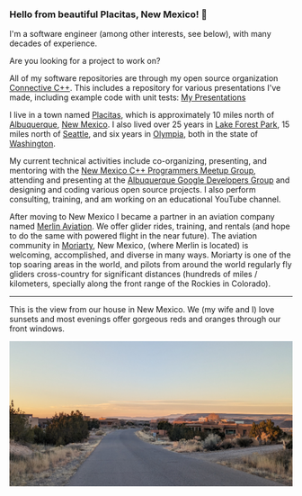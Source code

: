 ### Hello from beautiful Placitas, New Mexico! 👋

I'm a software engineer (among other interests, see below), with many decades of experience.

Are you looking for a project to work on?

All of my software repositories are through my open source organization [Connective C++](https://github.com/connectivecpp/). This includes a repository for various presentations I've made, including example code with unit tests: [My Presentations](https://github.com/connectivecpp/presentations/)

I live in a town named [Placitas](https://www.newmexicomagazine.org/blog/post/best-things-to-do-in-placitas-new-mexico/), which is approximately 10 miles north of [Albuquerque](https://www.visitalbuquerque.org/), [New Mexico](https://www.newmexico.org/). I also lived over 25 years in [Lake Forest Park](https://www.cityoflfp.gov/210/History-of-Lake-Forest-Park/), 15 miles north of [Seattle](https://visitseattle.org/), and six years in [Olympia](https://stateofwatourism.com/olympia-city-guide/), both in the state of [Washington](https://stateofwatourism.com/).

My current technical activities include co-organizing, presenting, and mentoring with the [New Mexico C++ Programmers Meetup Group](https://www.meetup.com/new-mexico-cpp-programmers/), attending and presenting at the [Albuquerque Google Developers Group](https://gdg.community.dev/gdg-albuquerque/) and designing and coding various open source projects. I also perform consulting, training, and am working on an educational YouTube channel.

After moving to New Mexico I became a partner in an aviation company named [Merlin Aviation](https://merlinaviation.net). We offer glider rides, training, and rentals (and hope to do the same with powered flight in the near future). The aviation community in [Moriarty](https://www.moriartynm.gov/city-venues/moriarty-airport), New Mexico, (where Merlin is located) is welcoming, accomplished, and diverse in many ways. Moriarty is one of the top soaring areas in the world, and pilots from around the world regularly fly gliders cross-country for significant distances (hundreds of miles / kilometers, specially along the front range of the Rockies in Colorado).

---

This is the view from our house in New Mexico. We (my wife and I) love sunsets and most evenings offer gorgeous reds and oranges through our front windows.

![On my daily walk through the neighborhood](./pics/neighborhood_view.jpg)

<!--
**cliffg-softwarelibre/cliffg-softwarelibre** is a ✨ _special_ ✨ repository because its `README.md` (this file) appears on your GitHub profile.

Here are some ideas to get you started:

- 🔭 I’m currently working on ...
- 🌱 I’m currently learning ...
- 👯 I’m looking to collaborate on ...
- 🤔 I’m looking for help with ...
- 💬 Ask me about ...
- 📫 How to reach me: ...
- 😄 Pronouns: ...
- ⚡ Fun fact: ...
-->
